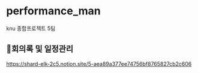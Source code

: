 # performance_man
knu 종합프로젝트 5팀

## 📢회의록 및 일정관리
https://shard-elk-2c5.notion.site/5-aea89a377ee74756bf8765827cb2c606
